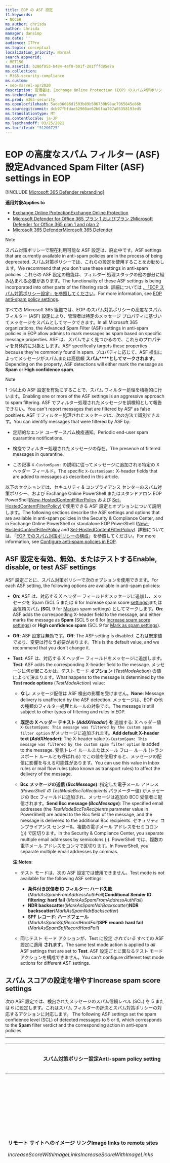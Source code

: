```yaml
---
title: EOP の ASF 設定
f1.keywords:
- NOCSH
ms.author: chrisda
author: chrisda
manager: dansimp
ms.date: ''
audience: ITPro
ms.topic: conceptual
localization_priority: Normal
search.appverid:
- MET150
ms.assetid: b286f853-b484-4af0-b01f-281fffd85e7a
ms.collection:
- M365-security-compliance
ms.custom:
- seo-marvel-apr2020
description: 管理者は、Exchange Online Protection (EOP) のスパム対策ポリシーで使用できる高度なスパム フィルター (ASF) 設定について説明します。
ms.technology: mdo
ms.prod: m365-security
ms.openlocfilehash: 5ade36086d1503b89b506730b98ac7965845e86b
ms.sourcegitcommit: dcb97fbfdae52960ae62b6faa707a05358193ed5
ms.translationtype: MT
ms.contentlocale: ja-JP
ms.lasthandoff: 03/25/2021
ms.locfileid: "51206725"
---
```

# <a name="advanced-spam-filter-asf-settings-in-eop"></a><span data-ttu-id="bafbe-103">EOP の高度なスパム フィルター (ASF) 設定</span><span class="sxs-lookup"><span data-stu-id="bafbe-103">Advanced Spam Filter (ASF) settings in EOP</span></span>

[!INCLUDE [Microsoft 365 Defender rebranding](../includes/microsoft-defender-for-office.md)]

<span data-ttu-id="bafbe-104">**適用対象**</span><span class="sxs-lookup"><span data-stu-id="bafbe-104">**Applies to**</span></span>
- [<span data-ttu-id="bafbe-105">Exchange Online Protection</span><span class="sxs-lookup"><span data-stu-id="bafbe-105">Exchange Online Protection</span></span>](exchange-online-protection-overview.md)
- [<span data-ttu-id="bafbe-106">Microsoft Defender for Office 365 プラン 1 およびプラン 2</span><span class="sxs-lookup"><span data-stu-id="bafbe-106">Microsoft Defender for Office 365 plan 1 and plan 2</span></span>](defender-for-office-365.md)
- [<span data-ttu-id="bafbe-107">Microsoft 365 Defender</span><span class="sxs-lookup"><span data-stu-id="bafbe-107">Microsoft 365 Defender</span></span>](../defender/microsoft-365-defender.md)

> [!NOTE]
> <span data-ttu-id="bafbe-108">スパム対策ポリシーで現在利用可能な ASF 設定は、廃止中です。</span><span class="sxs-lookup"><span data-stu-id="bafbe-108">ASF settings that are currently available in anti-spam policies are in the process of being deprecated.</span></span> <span data-ttu-id="bafbe-109">スパム対策ポリシーでは、これらの設定を使用することをお勧めします。</span><span class="sxs-lookup"><span data-stu-id="bafbe-109">We recommend that you don't use these settings in anti-spam policies.</span></span> <span data-ttu-id="bafbe-110">これらの ASF 設定の機能は、フィルター 処理スタックの他の部分に組み込まれる必要があります。</span><span class="sxs-lookup"><span data-stu-id="bafbe-110">The functionality of these ASF settings is being incorporated into other parts of the filtering stack.</span></span> <span data-ttu-id="bafbe-111">詳細については [、「EOP スパム対策ポリシー設定」を参照してください](recommended-settings-for-eop-and-office365.md#eop-anti-spam-policy-settings)。</span><span class="sxs-lookup"><span data-stu-id="bafbe-111">For more information, see [EOP anti-spam policy settings](recommended-settings-for-eop-and-office365.md#eop-anti-spam-policy-settings).</span></span>

<span data-ttu-id="bafbe-112">すべての Microsoft 365 組織では、EOP のスパム対策ポリシーの高度なスパム フィルター (ASF) 設定により、管理者は特定のメッセージ プロパティに基づいてメッセージをスパムとしてマークできます。</span><span class="sxs-lookup"><span data-stu-id="bafbe-112">In all Microsoft 365 organizations, the Advanced Spam Filter (ASF) settings in anti-spam policies in EOP allow admins to mark messages as spam based on specific message properties.</span></span> <span data-ttu-id="bafbe-113">ASF は、スパムでよく見つかるので、これらのプロパティを具体的に対象とします。</span><span class="sxs-lookup"><span data-stu-id="bafbe-113">ASF specifically targets these properties because they're commonly found in spam.</span></span> <span data-ttu-id="bafbe-114">プロパティに応じて、ASF 検出によってメッセージがスパムまたは高信頼 **スパム\*\*\*\*としてマークされます**。</span><span class="sxs-lookup"><span data-stu-id="bafbe-114">Depending on the property, ASF detections will either mark the message as **Spam** or **High confidence spam**.</span></span>

> [!NOTE]
> <span data-ttu-id="bafbe-115">1 つ以上の ASF 設定を有効にすることで、スパム フィルター処理を積極的に行います。</span><span class="sxs-lookup"><span data-stu-id="bafbe-115">Enabling one or more of the ASF settings is an aggressive approach to spam filtering.</span></span> <span data-ttu-id="bafbe-116">ASF でフィルター処理されたメッセージを誤検知として報告できない。</span><span class="sxs-lookup"><span data-stu-id="bafbe-116">You can't report messages that are filtered by ASF as false positives.</span></span> <span data-ttu-id="bafbe-117">ASF でフィルター処理されたメッセージは、次の方法で識別できます。</span><span class="sxs-lookup"><span data-stu-id="bafbe-117">You can identify messages that were filtered by ASF by:</span></span>
>
> - <span data-ttu-id="bafbe-118">定期的なエンド ユーザースパム検疫通知。</span><span class="sxs-lookup"><span data-stu-id="bafbe-118">Periodic end-user spam quarantine notifications.</span></span>
>
> - <span data-ttu-id="bafbe-119">検疫でフィルター処理されたメッセージの存在。</span><span class="sxs-lookup"><span data-stu-id="bafbe-119">The presence of filtered messages in quarantine.</span></span>
>
> - <span data-ttu-id="bafbe-120">この記事 `X-CustomSpam:` の説明に従ってメッセージに追加される特定の X ヘッダー フィールド。</span><span class="sxs-lookup"><span data-stu-id="bafbe-120">The specific `X-CustomSpam:` X-header fields that are added to messages as described in this article.</span></span>

<span data-ttu-id="bafbe-121">以下のセクションでは、セキュリティ & コンプライアンス センターのスパム対策ポリシー、および Exchange Online PowerShell またはスタンドアロン EOP PowerShell[(New-HostedContentFilterPolicy](/powershell/module/exchange/new-hostedcontentfilterpolicy) および [Set-HostedContentFilterPolicy)](/powershell/module/exchange/set-hostedcontentfilterpolicy)で使用できる ASF 設定とオプションについて説明します。</span><span class="sxs-lookup"><span data-stu-id="bafbe-121">The following sections describe the ASF settings and options that are available in anti-spam policies in the Security & Compliance Center, and in Exchange Online PowerShell or standalone EOP PowerShell ([New-HostedContentFilterPolicy](/powershell/module/exchange/new-hostedcontentfilterpolicy) and [Set-HostedContentFilterPolicy](/powershell/module/exchange/set-hostedcontentfilterpolicy)).</span></span> <span data-ttu-id="bafbe-122">詳細については、「[EOP でのスパム対策ポリシーの構成](configure-your-spam-filter-policies.md)」を参照してください。</span><span class="sxs-lookup"><span data-stu-id="bafbe-122">For more information, see [Configure anti-spam policies in EOP](configure-your-spam-filter-policies.md).</span></span>

## <a name="enable-disable-or-test-asf-settings"></a><span data-ttu-id="bafbe-123">ASF 設定を有効、無効、またはテストする</span><span class="sxs-lookup"><span data-stu-id="bafbe-123">Enable, disable, or test ASF settings</span></span>

<span data-ttu-id="bafbe-124">ASF 設定ごとに、スパム対策ポリシーで次のオプションを使用できます。</span><span class="sxs-lookup"><span data-stu-id="bafbe-124">For each ASF setting, the following options are available in anti-spam policies:</span></span>

- <span data-ttu-id="bafbe-125">**On**: ASF は、対応する X ヘッダー フィールドをメッセージに追加し、メッセージを Spam (SCL 5 または 6 for Increase spam score [settings)](#increase-spam-score-settings)または高信頼スパム **(SCL** 9 for [Mark](#mark-as-spam-settings)as spam settings) としてマークします。</span><span class="sxs-lookup"><span data-stu-id="bafbe-125">**On**: ASF adds the corresponding X-header field to the message, and either marks the message as **Spam** (SCL 5 or 6 for [Increase spam score settings](#increase-spam-score-settings)) or **High confidence spam** (SCL 9 for [Mark as spam settings](#mark-as-spam-settings)).</span></span>

- <span data-ttu-id="bafbe-126">**Off**: ASF 設定は無効です。</span><span class="sxs-lookup"><span data-stu-id="bafbe-126">**Off**: The ASF setting is disabled.</span></span> <span data-ttu-id="bafbe-127">これは既定値であり、変更は行なう必要があります。</span><span class="sxs-lookup"><span data-stu-id="bafbe-127">This is the default value, and we recommend that you don't change it.</span></span>

- <span data-ttu-id="bafbe-128">**Test**: ASF は、対応する X ヘッダー フィールドをメッセージに追加します。</span><span class="sxs-lookup"><span data-stu-id="bafbe-128">**Test**: ASF adds the corresponding X-header field to the message.</span></span> <span data-ttu-id="bafbe-129">メッセージに何が起こるかは、テスト モード **オプション** (*TestModeAction*) の値によって決まります。</span><span class="sxs-lookup"><span data-stu-id="bafbe-129">What happens to the message is determined by the **Test mode options** (*TestModeAction*) value:</span></span>

  - <span data-ttu-id="bafbe-130">**なし**: メッセージ配信は ASF 検出の影響を受けません。</span><span class="sxs-lookup"><span data-stu-id="bafbe-130">**None**: Message delivery is unaffected by the ASF detection.</span></span> <span data-ttu-id="bafbe-131">メッセージは、EOP の他の種類のフィルター処理とルールの対象です。</span><span class="sxs-lookup"><span data-stu-id="bafbe-131">The message is still subject to other types of filtering and rules in EOP.</span></span>

  - <span data-ttu-id="bafbe-132">**既定の X ヘッダー テキスト (*AddXHeader*) を** 追加する: X ヘッダー値 `X-CustomSpam: This message was filtered by the custom spam filter option` がメッセージに追加されます。</span><span class="sxs-lookup"><span data-stu-id="bafbe-132">**Add default X-header text (*AddXHeader*)**: The X-header value `X-CustomSpam: This message was filtered by the custom spam filter option` is added to the message.</span></span> <span data-ttu-id="bafbe-133">受信トレイ ルールまたはメール フロー ルール (トランスポート ルールとも呼ばれる) でこの値を使用すると、メッセージの配信に影響を与える可能性があります。</span><span class="sxs-lookup"><span data-stu-id="bafbe-133">You can use this value in Inbox rules or mail flow rules (also known as transport rules) to affect the delivery of the message.</span></span>

  - <span data-ttu-id="bafbe-134">**Bcc メッセージの送信 (*BccMessage*)**: 指定した電子メール アドレス *(PowerShell の TestModeBccToRecipients* パラメーター値) がメッセージの Bcc フィールドに追加され、メッセージは追加の BCC 受信者に配信されます。</span><span class="sxs-lookup"><span data-stu-id="bafbe-134">**Send Bcc message (*BccMessage*)**: The specified email addresses (the *TestModeBccToRecipients* parameter value in PowerShell) are added to the Bcc field of the message, and the message is delivered to the additional Bcc recipients.</span></span> <span data-ttu-id="bafbe-135">セキュリティ コンプライアンス センター&、複数の電子メール アドレスをセミコロン (;)) で区切ります。</span><span class="sxs-lookup"><span data-stu-id="bafbe-135">In the Security & Compliance Center, you separate multiple email addresses by semicolons (;).</span></span> <span data-ttu-id="bafbe-136">PowerShell では、複数の電子メール アドレスをコンマで区切ります。</span><span class="sxs-lookup"><span data-stu-id="bafbe-136">In PowerShell, you separate multiple email addresses by commas.</span></span>

  <span data-ttu-id="bafbe-137">**注**:</span><span class="sxs-lookup"><span data-stu-id="bafbe-137">**Notes**:</span></span>

  - <span data-ttu-id="bafbe-138">テスト モードは、次の ASF 設定では使用できません。</span><span class="sxs-lookup"><span data-stu-id="bafbe-138">Test mode is not available for the following ASF settings:</span></span>

    - <span data-ttu-id="bafbe-139">**条件付き送信者 ID フィルター: ハード失敗** (*MarkAsSpamFromAddressAuthFail*)</span><span class="sxs-lookup"><span data-stu-id="bafbe-139">**Conditional Sender ID filtering: hard fail** (*MarkAsSpamFromAddressAuthFail*)</span></span>
    - <span data-ttu-id="bafbe-140">**NDR backscatter**(*MarkAsSpamNdrBackscatter*)</span><span class="sxs-lookup"><span data-stu-id="bafbe-140">**NDR backscatter**(*MarkAsSpamNdrBackscatter*)</span></span>
    - <span data-ttu-id="bafbe-141">**SPF レコード: ハードフェール** (*MarkAsSpamSpfRecordHardFail*)</span><span class="sxs-lookup"><span data-stu-id="bafbe-141">**SPF record: hard fail** (*MarkAsSpamSpfRecordHardFail*)</span></span>

  - <span data-ttu-id="bafbe-142">同じテスト モード アクションが、Test に設定 *されている* すべての ASF 設定に適用 **されます**。</span><span class="sxs-lookup"><span data-stu-id="bafbe-142">The same test mode action is applied to *all* ASF settings that are set to **Test**.</span></span> <span data-ttu-id="bafbe-143">ASF 設定ごとに異なるテスト モードアクションを構成できません。</span><span class="sxs-lookup"><span data-stu-id="bafbe-143">You can't configure different test mode actions for different ASF settings.</span></span>

## <a name="increase-spam-score-settings"></a><span data-ttu-id="bafbe-144">スパム スコアの設定を増やす</span><span class="sxs-lookup"><span data-stu-id="bafbe-144">Increase spam score settings</span></span>

<span data-ttu-id="bafbe-145">次の ASF 設定では、検出されたメッセージのスパム信頼レベル (SCL) を 5 または 6 に設定します。これはスパム フィルターの評決とスパム対策ポリシーの対応するアクションに対応します。 </span><span class="sxs-lookup"><span data-stu-id="bafbe-145">The following ASF settings set the spam confidence level (SCL) of detected messages to 5 or 6, which corresponds to the **Spam** filter verdict and the corresponding action in anti-spam policies.</span></span>

****

|<span data-ttu-id="bafbe-146">スパム対策ポリシー設定</span><span class="sxs-lookup"><span data-stu-id="bafbe-146">Anti-spam policy setting</span></span>|<span data-ttu-id="bafbe-147">説明</span><span class="sxs-lookup"><span data-stu-id="bafbe-147">Description</span></span>|<span data-ttu-id="bafbe-148">X ヘッダーの追加</span><span class="sxs-lookup"><span data-stu-id="bafbe-148">X-header added</span></span>|
|---|---|---|
|<span data-ttu-id="bafbe-149">**リモート サイトへのイメージ リンク**</span><span class="sxs-lookup"><span data-stu-id="bafbe-149">**Image links to remote sites**</span></span> <p> <span data-ttu-id="bafbe-150">*IncreaseScoreWithImageLinks*</span><span class="sxs-lookup"><span data-stu-id="bafbe-150">*IncreaseScoreWithImageLinks*</span></span>|<span data-ttu-id="bafbe-151">リモート サイトへの HTML タグ リンクを含むメッセージ (http など) は、 `<Img>` スパムとしてマークされます。</span><span class="sxs-lookup"><span data-stu-id="bafbe-151">Messages that contain `<Img>` HTML tag links to remote sites (for example, using http) are marked as spam.</span></span>|`X-CustomSpam: Image links to remote sites`|
|<span data-ttu-id="bafbe-152">**別のポートに対する URL リダイレクト**</span><span class="sxs-lookup"><span data-stu-id="bafbe-152">**URL redirect to other port**</span></span> <p> <span data-ttu-id="bafbe-153">*IncreaseScoreWithRedirectToOtherPort*</span><span class="sxs-lookup"><span data-stu-id="bafbe-153">*IncreaseScoreWithRedirectToOtherPort*</span></span>|<span data-ttu-id="bafbe-154">80 (HTTP)、8080 (代替 HTTP)、または 443 (HTTPS) 以外の TCP ポートにリダイレクトするハイパーリンクを含むメッセージは、スパムとしてマークされます。</span><span class="sxs-lookup"><span data-stu-id="bafbe-154">Message that contain hyperlinks that redirect to TCP ports other than 80 (HTTP), 8080 (alternate HTTP), or 443 (HTTPS) are marked as spam.</span></span>|`X-CustomSpam: URL redirect to other port`|
|<span data-ttu-id="bafbe-155">**URL 内の数値 IP アドレス**</span><span class="sxs-lookup"><span data-stu-id="bafbe-155">**Numeric IP address in URL**</span></span> <p> <span data-ttu-id="bafbe-156">*IncreaseScoreWithNumericIps*</span><span class="sxs-lookup"><span data-stu-id="bafbe-156">*IncreaseScoreWithNumericIps*</span></span>|<span data-ttu-id="bafbe-157">数値ベースの URL (通常は IP アドレス) を含むメッセージは、スパムとしてマークされます。</span><span class="sxs-lookup"><span data-stu-id="bafbe-157">Messages that contain numeric-based URLs (typically, IP addresses) are marked as spam.</span></span>|`X-CustomSpam: Numeric IP in URL`|
|<span data-ttu-id="bafbe-158">**.biz Web サイトまたは .info Web サイトへの URL**</span><span class="sxs-lookup"><span data-stu-id="bafbe-158">**URL to .biz or .info websites**</span></span> <p> <span data-ttu-id="bafbe-159">*IncreaseScoreWithBizOrInfoUrls*</span><span class="sxs-lookup"><span data-stu-id="bafbe-159">*IncreaseScoreWithBizOrInfoUrls*</span></span>|<span data-ttu-id="bafbe-160">メッセージの本文 `.biz` に `.info` 含まれるメッセージまたはリンクは、スパムとしてマークされます。</span><span class="sxs-lookup"><span data-stu-id="bafbe-160">Messages that contain `.biz` or `.info` links in the body of the message are marked as spam.</span></span>|`X-CustomSpam: URL to .biz or .info websites`|
|

## <a name="mark-as-spam-settings"></a><span data-ttu-id="bafbe-161">スパム設定としてマークする</span><span class="sxs-lookup"><span data-stu-id="bafbe-161">Mark as spam settings</span></span>

<span data-ttu-id="bafbe-162">次の ASF 設定では、検出されたメッセージの SCL を 9に設定します。これは、高信頼スパム フィルターの評決とスパム対策ポリシーの対応するアクションに対応します。</span><span class="sxs-lookup"><span data-stu-id="bafbe-162">The following ASF settings set the SCL of detected messages to 9, which corresponds to the **High confidence spam** filter verdict and the corresponding action in anti-spam policies.</span></span>

****

|<span data-ttu-id="bafbe-163">スパム対策ポリシー設定</span><span class="sxs-lookup"><span data-stu-id="bafbe-163">Anti-spam policy setting</span></span>|<span data-ttu-id="bafbe-164">説明</span><span class="sxs-lookup"><span data-stu-id="bafbe-164">Description</span></span>|<span data-ttu-id="bafbe-165">X ヘッダーの追加</span><span class="sxs-lookup"><span data-stu-id="bafbe-165">X-header added</span></span>|
|---|---|---|
|<span data-ttu-id="bafbe-166">**空メッセージ**</span><span class="sxs-lookup"><span data-stu-id="bafbe-166">**Empty messages**</span></span> <p> <span data-ttu-id="bafbe-167">*MarkAsSpamEmptyMessages*</span><span class="sxs-lookup"><span data-stu-id="bafbe-167">*MarkAsSpamEmptyMessages*</span></span>|<span data-ttu-id="bafbe-168">件名がないメッセージ、メッセージ本文にコンテンツがない、添付ファイルがないメッセージは、高信頼スパムとしてマークされます。</span><span class="sxs-lookup"><span data-stu-id="bafbe-168">Messages with no subject, no content in the message body, and no attachments are marked as high confidence spam.</span></span>|`X-CustomSpam: Empty Message`|
|<span data-ttu-id="bafbe-169">**HTML 内の JavaScript または VBScript**</span><span class="sxs-lookup"><span data-stu-id="bafbe-169">**JavaScript or VBScript in HTML**</span></span> <p> <span data-ttu-id="bafbe-170">*MarkAsSpamJavaScriptInHtml*</span><span class="sxs-lookup"><span data-stu-id="bafbe-170">*MarkAsSpamJavaScriptInHtml*</span></span>|<span data-ttu-id="bafbe-171">HTML で JavaScript または Visual Basicスクリプト エディションを使用するメッセージは、高信頼スパムとしてマークされます。</span><span class="sxs-lookup"><span data-stu-id="bafbe-171">Messages that use JavaScript or Visual Basic Script Edition in HTML are marked as high confidence spam.</span></span> <p> <span data-ttu-id="bafbe-172">これらのスクリプト言語は、電子メール メッセージで使用され、特定のアクションが自動的に発生します。</span><span class="sxs-lookup"><span data-stu-id="bafbe-172">These scripting languages are used in email messages to cause specific actions to automatically occur.</span></span>|`X-CustomSpam: Javascript or VBscript tags in HTML`|
|<span data-ttu-id="bafbe-173">**HTML 内の Frame タグまたは IFrame タグ**</span><span class="sxs-lookup"><span data-stu-id="bafbe-173">**Frame or IFrame tags in HTML**</span></span> <p> <span data-ttu-id="bafbe-174">*MarkAsSpamFramesInHtml*</span><span class="sxs-lookup"><span data-stu-id="bafbe-174">*MarkAsSpamFramesInHtml*</span></span>|<span data-ttu-id="bafbe-175">タグまたは `<frame>` HTML タグを `<iframe>` 含むメッセージは、高信頼スパムとしてマークされます。</span><span class="sxs-lookup"><span data-stu-id="bafbe-175">Messages that contain `<frame>` or `<iframe>` HTML tags are marked as high confidence spam.</span></span> <p> <span data-ttu-id="bafbe-176">これらのタグは、テキストまたはグラフィックスを表示するためのページの書式を設定するために電子メール メッセージで使用されます。</span><span class="sxs-lookup"><span data-stu-id="bafbe-176">These tags are used in email messages to format the page for displaying text or graphics.</span></span>|`X-CustomSpam: IFRAME or FRAME in HTML`|
|<span data-ttu-id="bafbe-177">**HTML 内の Object タグ**</span><span class="sxs-lookup"><span data-stu-id="bafbe-177">**Object tags in HTML**</span></span> <p> <span data-ttu-id="bafbe-178">*MarkAsSpamObjectTagsInHtml*</span><span class="sxs-lookup"><span data-stu-id="bafbe-178">*MarkAsSpamObjectTagsInHtml*</span></span>|<span data-ttu-id="bafbe-179">HTML タグを含 `<object>` むメッセージは、高信頼スパムとしてマークされます。</span><span class="sxs-lookup"><span data-stu-id="bafbe-179">Messages that contain `<object>` HTML tags are marked as high confidence spam.</span></span> <p> <span data-ttu-id="bafbe-180">このタグを使用すると、プラグインまたはアプリケーションを HTML ウィンドウで実行できます。</span><span class="sxs-lookup"><span data-stu-id="bafbe-180">This tag allows plug-ins or applications to run in an HTML window.</span></span>|`X-CustomSpam: Object tag in html`|
|<span data-ttu-id="bafbe-181">**HTML 内の Embed タグ**</span><span class="sxs-lookup"><span data-stu-id="bafbe-181">**Embed tags in HTML**</span></span> <p> <span data-ttu-id="bafbe-182">*MarkAsSpamEmbedTagsInHtml*</span><span class="sxs-lookup"><span data-stu-id="bafbe-182">*MarkAsSpamEmbedTagsInHtml*</span></span>|<span data-ttu-id="bafbe-183">HTML タグを含 `<embed>` むメッセージは、高信頼スパムとしてマークされます。</span><span class="sxs-lookup"><span data-stu-id="bafbe-183">Message that contain `<embed>` HTML tags are marked as high confidence spam.</span></span> <p> <span data-ttu-id="bafbe-184">このタグを使用すると、HTML ドキュメント (サウンド、ビデオ、画像など) にさまざまな種類のドキュメントを埋め込みできます。</span><span class="sxs-lookup"><span data-stu-id="bafbe-184">This tag allows the embedding of different kinds of documents in an HTML document (for example, sounds, videos, or pictures).</span></span>|`X-CustomSpam: Embed tag in html`|
|<span data-ttu-id="bafbe-185">**HTML 内の Form タグ**</span><span class="sxs-lookup"><span data-stu-id="bafbe-185">**Form tags in HTML**</span></span> <p> <span data-ttu-id="bafbe-186">*MarkAsSpamFormTagsInHtml*</span><span class="sxs-lookup"><span data-stu-id="bafbe-186">*MarkAsSpamFormTagsInHtml*</span></span>|<span data-ttu-id="bafbe-187">HTML タグを含 `<form>` むメッセージは、高信頼スパムとしてマークされます。</span><span class="sxs-lookup"><span data-stu-id="bafbe-187">Messages that contain `<form>` HTML tags are marked as high confidence spam.</span></span> <p> <span data-ttu-id="bafbe-188">このタグは、Web サイト フォームの作成に使用されます。</span><span class="sxs-lookup"><span data-stu-id="bafbe-188">This tag is used to create website forms.</span></span> <span data-ttu-id="bafbe-189">広告メールには、受信者から情報を要求するために、このタグが含まれていることがよくあります。</span><span class="sxs-lookup"><span data-stu-id="bafbe-189">Email advertisements often include this tag to solicit information from the recipient.</span></span>|`X-CustomSpam: Form tag in html`|
|<span data-ttu-id="bafbe-190">**HTML 内の Web バグ**</span><span class="sxs-lookup"><span data-stu-id="bafbe-190">**Web bugs in HTML**</span></span> <p> <span data-ttu-id="bafbe-191">*MarkAsSpamWebBugsInHtml*</span><span class="sxs-lookup"><span data-stu-id="bafbe-191">*MarkAsSpamWebBugsInHtml*</span></span>|<span data-ttu-id="bafbe-192">*Web バグ*(Web ビーコンとも呼ばれる) は、メッセージが受信者によって読み取られたかどうかを判断するために電子メール メッセージで使用されるグラフィック要素 (多くの場合、1 ピクセル単位で 1 ピクセル) です。</span><span class="sxs-lookup"><span data-stu-id="bafbe-192">A *web bug* (also known as a *web beacon*) is a graphic element (often as small as one pixel by one pixel) that's used in email messages to determine whether the message was read by the recipient.</span></span> <p> <span data-ttu-id="bafbe-193">Web バグを含むメッセージは、高信頼スパムとしてマークされます。</span><span class="sxs-lookup"><span data-stu-id="bafbe-193">Messages that contain web bugs are marked as high confidence spam.</span></span> <p> <span data-ttu-id="bafbe-194">正規のニュースレターでは Web バグが使用される場合があります。ただし、多くの場合、これはプライバシー侵害であると考える人も多い。</span><span class="sxs-lookup"><span data-stu-id="bafbe-194">Legitimate newsletters might use web bugs, although many consider this an invasion of privacy.</span></span> |`X-CustomSpam: Web bug`|
|<span data-ttu-id="bafbe-195">**機密用語の適用**</span><span class="sxs-lookup"><span data-stu-id="bafbe-195">**Apply sensitive word list**</span></span> <p> <span data-ttu-id="bafbe-196">*MarkAsSpamSensitiveWordList*</span><span class="sxs-lookup"><span data-stu-id="bafbe-196">*MarkAsSpamSensitiveWordList*</span></span>|<span data-ttu-id="bafbe-197">Microsoft は、不快な可能性のあるメッセージに関連付けられている単語の動的で編集できないリストを保持しています。</span><span class="sxs-lookup"><span data-stu-id="bafbe-197">Microsoft maintains a dynamic but non-editable list of words that are associated with potentially offensive messages.</span></span> <p> <span data-ttu-id="bafbe-198">件名またはメッセージ本文の機密性の高い単語リストの単語を含むメッセージは、高信頼スパムとしてマークされます。</span><span class="sxs-lookup"><span data-stu-id="bafbe-198">Messages that contain words from the sensitive word list in the subject or message body are marked as high confidence spam.</span></span>|`X-CustomSpam: Sensitive word in subject/body`|
|<span data-ttu-id="bafbe-199">**SPF レコード:Hard Fail**</span><span class="sxs-lookup"><span data-stu-id="bafbe-199">**SPF record: hard fail**</span></span> <p> <span data-ttu-id="bafbe-200">*MarkAsSpamSpfRecordHardFail*</span><span class="sxs-lookup"><span data-stu-id="bafbe-200">*MarkAsSpamSpfRecordHardFail*</span></span>|<span data-ttu-id="bafbe-201">送信元メール ドメインの DNS の SPF Sender Policy Framework (SPF) レコードで指定されていない IP アドレスから送信されたメッセージは、高信頼スパムとしてマークされます。</span><span class="sxs-lookup"><span data-stu-id="bafbe-201">Messages sent from an IP address that isn't specified in the SPF Sender Policy Framework (SPF) record in DNS for the source email domain are marked as high confidence spam.</span></span> <p> <span data-ttu-id="bafbe-202">この設定では、テスト モードを使用できません。</span><span class="sxs-lookup"><span data-stu-id="bafbe-202">Test mode is not available for this setting.</span></span>|`X-CustomSpam: SPF Record Fail`|
|<span data-ttu-id="bafbe-203">**条件付き Sender ID フィルター処理:Hard Fail**</span><span class="sxs-lookup"><span data-stu-id="bafbe-203">**Conditional Sender ID filtering: hard fail**</span></span> <p> <span data-ttu-id="bafbe-204">*MarkAsSpamFromAddressAuthFail*</span><span class="sxs-lookup"><span data-stu-id="bafbe-204">*MarkAsSpamFromAddressAuthFail*</span></span>|<span data-ttu-id="bafbe-205">条件付き送信者 ID チェックに失敗したメッセージは、スパムとしてマークされます。</span><span class="sxs-lookup"><span data-stu-id="bafbe-205">Messages that hard fail a conditional Sender ID check are marked as spam.</span></span> <p> <span data-ttu-id="bafbe-206">この設定では、SPF チェックと送信者 ID チェックを組み合わせ、偽造された送信者を含むメッセージ ヘッダーから保護します。</span><span class="sxs-lookup"><span data-stu-id="bafbe-206">This setting combines an SPF check with a Sender ID check to help protect against message headers that contain forged senders.</span></span> <p> <span data-ttu-id="bafbe-207">この設定では、テスト モードを使用できません。</span><span class="sxs-lookup"><span data-stu-id="bafbe-207">Test mode is not available for this setting.</span></span>|`X-CustomSpam: SPF From Record Fail`|
|<span data-ttu-id="bafbe-208">**NDR バックスキャター**</span><span class="sxs-lookup"><span data-stu-id="bafbe-208">**NDR backscatter**</span></span> <p> <span data-ttu-id="bafbe-209">*MarkAsSpamNdrBackscatter*</span><span class="sxs-lookup"><span data-stu-id="bafbe-209">*MarkAsSpamNdrBackscatter*</span></span>|<span data-ttu-id="bafbe-210">*Backscatter* は、電子メール メッセージ内の偽造送信者によって引き起こされた配信不可レポート (NDRs またはバウンス メッセージとも呼ばれる) です。</span><span class="sxs-lookup"><span data-stu-id="bafbe-210">*Backscatter* is useless non-delivery reports (also known as NDRs or bounce messages) caused by forged senders in email messages.</span></span> <span data-ttu-id="bafbe-211">詳細については [、「Backscatter メッセージと EOP」を参照してください](backscatter-messages-and-eop.md)。</span><span class="sxs-lookup"><span data-stu-id="bafbe-211">For more information, see [Backscatter messages and EOP](backscatter-messages-and-eop.md).</span></span> <p> <span data-ttu-id="bafbe-212">正当な NDRs が配信され、バックスカッターがスパムとしてマークされるので、次の環境でこの設定を構成する必要があります。</span><span class="sxs-lookup"><span data-stu-id="bafbe-212">You don't need to configure this setting in the following environments, because legitimate NDRs are delivered, and backscatter is marked as spam:</span></span> <ul><li><span data-ttu-id="bafbe-213">Exchange Online メールボックスを使用する Microsoft 365 組織。</span><span class="sxs-lookup"><span data-stu-id="bafbe-213">Microsoft 365 organizations with Exchange Online mailboxes.</span></span></li><li><span data-ttu-id="bafbe-214">EOP を介して送信メールをルーティング *する* オンプレミスの電子メール組織。</span><span class="sxs-lookup"><span data-stu-id="bafbe-214">On-premises email organizations where you route *outbound* email through EOP.</span></span></li></ul> <p> <span data-ttu-id="bafbe-215">受信メールをオンプレミスメールボックスに保護するスタンドアロン EOP 環境では、この設定をオンまたはオフにすると、次の結果が得られます。</span><span class="sxs-lookup"><span data-stu-id="bafbe-215">In standalone EOP environments that protect inbound email to on-premises mailboxes, turning this setting on or off has the following result:</span></span> <ul><li> <span data-ttu-id="bafbe-216">**On**: 正当なNDRsが配信され、バックスカッターはスパムとしてマークされます。</span><span class="sxs-lookup"><span data-stu-id="bafbe-216">**On**: Legitimate NDRs are delivered, and backscatter is marked as spam.</span></span></li><li><span data-ttu-id="bafbe-217">**Off**: 正当な NDRs とバックスカッターは、通常のスパム フィルター処理を実行します。</span><span class="sxs-lookup"><span data-stu-id="bafbe-217">**Off**: Legitimate NDRs and backscatter go through normal spam filtering.</span></span> <span data-ttu-id="bafbe-218">ほとんどの正当なNDRsは、元のメッセージ送信者に配信されます。</span><span class="sxs-lookup"><span data-stu-id="bafbe-218">Most legitimate NDRs will be delivered to the original message sender.</span></span> <span data-ttu-id="bafbe-219">すべてではない一部のバックスカッターは、高信頼スパムとしてマークされます。</span><span class="sxs-lookup"><span data-stu-id="bafbe-219">Some, but not all, backscatter are marked as high confidence spam.</span></span> <span data-ttu-id="bafbe-220">定義上、backscatter はスプーフィングされた送信者にのみ配信できます。元の送信者には配信されません。</span><span class="sxs-lookup"><span data-stu-id="bafbe-220">By definition, backscatter can only be delivered to the spoofed sender, not to the original sender.</span></span></li></ul> <p> <span data-ttu-id="bafbe-221">この設定では、テスト モードを使用できません。</span><span class="sxs-lookup"><span data-stu-id="bafbe-221">Test mode is not available for this setting.</span></span>|`X-CustomSpam: Backscatter NDR`|
|